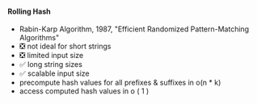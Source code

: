 #### Rolling Hash
- Rabin-Karp Algorithm, 1987, "Efficient Randomized Pattern-Matching Algorithms"
- ❎ not ideal for short strings
- ❎ limited input size
- ✅ long string sizes
- ✅ scalable input size
- precompute hash values for all prefixes & suffixes in o(n * k)
- access computed hash values in o ( 1 )

